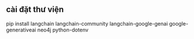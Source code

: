 ## cài đặt thư viện
pip install langchain langchain-community langchain-google-genai google-generativeai neo4j python-dotenv